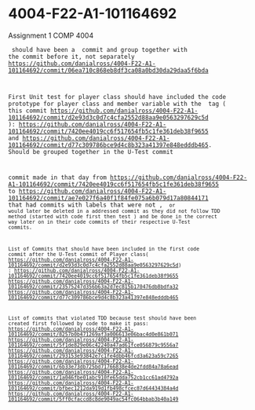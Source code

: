 # 4004-F22-A1-101164692
Assignment 1 COMP 4004

<code> should have been a <refactor> commit and group together with the commit before it, not separately
https://github.com/danialross/4004-F22-A1-101164692/commit/06ea710c868eb8df3ca08a0bd30da29daa5f6bda

First Unit test for player class should have included the code prototype for player class and member variable with the <U-Test> tag 
( this commit https://github.com/danialross/4004-F22-A1-101164692/commit/d2e93d3c0d7c4cfa2552d88aa9e0563297629c5d ):
https://github.com/danialross/4004-F22-A1-101164692/commit/7420ee4019cc6f517654fb5c1fe361deb38f9655 and 
https://github.com/danialross/4004-F22-A1-101164692/commit/d77c309786bce9d4c8b323a41397e848edddb465. 
Should be grouped together in the U-Test commit

commit made in that day from https://github.com/danialross/4004-F22-A1-101164692/commit/7420ee4019cc6f517654fb5c1fe361deb38f9655 to
https://github.com/danialross/4004-F22-A1-101164692/commit/ae7e027f6a40f1f84fe075a6b079d17a80844171 that had
commits with labels that were not <A-Test>, <Code> or <U-Test> would later be deleted in a addressed commit as
they did not follow TDD method (started with code first then test ) and be done in the correct way later on in their code commits of their respective U-Test commits.

List of Commits that should have been included in the first code commit after the U-Test commit of Player class( https://github.com/danialross/4004-F22-A1-101164692/commit/d2e93d3c0d7c4cfa2552d88aa9e0563297629c5d) : 
https://github.com/danialross/4004-F22-A1-101164692/commit/7420ee4019cc6f517654fb5c1fe361deb38f9655
https://github.com/danialross/4004-F22-A1-101164692/commit/23575247d356b63a2d7ec815b170476db8bdfa32
https://github.com/danialross/4004-F22-A1-101164692/commit/d77c309786bce9d4c8b323a41397e848edddb465

List of commits that violated TDD because test should have been created first followed by code to make it pass: 
https://github.com/danialross/4004-F22-A1-101164692/commit/8257b0b471269af3a006613e06bac4d0e861b071
https://github.com/danialross/4004-F22-A1-101164692/commit/5f1de829e06c42240a47ad61fce056879c9556a7
https://github.com/danialross/4004-F22-A1-101164692/commit/293153e93842e7c1fe4dbb46fcd3a623a59c7265
https://github.com/danialross/4004-F22-A1-101164692/commit/6b33e73db725bd71766838e4de2fdd84a78a6ead
https://github.com/danialross/4004-F22-A1-101164692/commit/1a046fbe01abc910fe65dda752cb1cc61ad4792a
https://github.com/danialross/4004-F22-A1-101164692/commit/bfbec1212da919d1fb498cfcec87d64434384a4d
https://github.com/danialross/4004-F22-A1-101164692/commit/5ff0cfaccd8c8de9049ac54fc064bbab3b40a149
